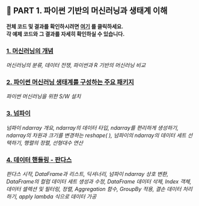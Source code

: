 <h2>📌 PART 1. 파이썬 기반의 머신러닝과 생태계 이해</h2>
<!-- 링크 수정하기 -->

**전체 코드 및 결과를 확인하시려면 [여기](https://github.com/tae2On/Technical_Books_Notes/blob/main/%ED%8C%8C%EC%9D%B4%EC%8D%AC%20%EB%A8%B8%EC%8B%A0%EB%9F%AC%EB%8B%9D%20%ED%8C%90%EB%8B%A4%EC%8A%A4%20%EB%8D%B0%EC%9D%B4%ED%84%B0%20%EB%B6%84%EC%84%9D/02.%20%EB%8D%B0%EC%9D%B4%ED%84%B0%20%EC%9E%85%EC%B6%9C%EB%A0%A5/%EB%8D%B0%EC%9D%B4%ED%84%B0%20%EC%9E%85%EC%B6%9C%EB%A0%A5.ipynb "전체 코드 보기") 를 클릭하세요.<br> 각 예제 코드와 그 결과를 자세히 확인하실 수 있습니다.**

<h3><a href="https://github.com/tae2On/Technical_Books_Notes/blob/main/%ED%8C%8C%EC%9D%B4%EC%8D%AC%20%EB%A8%B8%EC%8B%A0%EB%9F%AC%EB%8B%9D%20%ED%8C%90%EB%8B%A4%EC%8A%A4%20%EB%8D%B0%EC%9D%B4%ED%84%B0%20%EB%B6%84%EC%84%9D/02.%20%EB%8D%B0%EC%9D%B4%ED%84%B0%20%EC%9E%85%EC%B6%9C%EB%A0%A5/1.%20%EC%99%B8%EB%B6%80%20%ED%8C%8C%EC%9D%BC%20%EC%9D%BD%EC%96%B4%EC%98%A4%EA%B8%B0.md">1. 머신러닝의 개념</a></h3>

*머신러닝의 분류, 데이터 전쟁, 파이썬과 R 기반의 머신러닝 비교*

<h3><a href="https://github.com/tae2On/Technical_Books_Notes/blob/main/%ED%8C%8C%EC%9D%B4%EC%8D%AC%20%EB%A8%B8%EC%8B%A0%EB%9F%AC%EB%8B%9D%20%ED%8C%90%EB%8B%A4%EC%8A%A4%20%EB%8D%B0%EC%9D%B4%ED%84%B0%20%EB%B6%84%EC%84%9D/02.%20%EB%8D%B0%EC%9D%B4%ED%84%B0%20%EC%9E%85%EC%B6%9C%EB%A0%A5/2.%20%EC%9B%B9(web)%EC%97%90%EC%84%9C%20%EA%B0%80%EC%A0%B8%EC%98%A4%EA%B8%B0.md">2. 파이썬 머신러닝 생태계를 구성하는 주요 패키지</a></h3>

*파이썬 머신러닝을 위한 S/W 설치*

<h3><a href="https://github.com/tae2On/Technical_Books_Notes/blob/main/%ED%8C%8C%EC%9D%B4%EC%8D%AC%20%EB%A8%B8%EC%8B%A0%EB%9F%AC%EB%8B%9D%20%ED%8C%90%EB%8B%A4%EC%8A%A4%20%EB%8D%B0%EC%9D%B4%ED%84%B0%20%EB%B6%84%EC%84%9D/02.%20%EB%8D%B0%EC%9D%B4%ED%84%B0%20%EC%9E%85%EC%B6%9C%EB%A0%A5/3.%20%EB%8D%B0%EC%9D%B4%ED%84%B0%20%EC%A0%80%EC%9E%A5%ED%95%98%EA%B8%B0.md">3. 넘파이</a></h3>

*넘파이 ndarray 개요, ndarray의 데이터 타입, ndarray를 편리하게 생성하기, ndarray의 차원과 크기를 변경하는 reshape( ), 넘파이의 ndarray의 데이터 세트 선택하기, 행렬의 정렬, 선형대수 연산*

<h3><a href="https://github.com/tae2On/Technical_Books_Notes/blob/main/%ED%8C%8C%EC%9D%B4%EC%8D%AC%20%EB%A8%B8%EC%8B%A0%EB%9F%AC%EB%8B%9D%20%ED%8C%90%EB%8B%A4%EC%8A%A4%20%EB%8D%B0%EC%9D%B4%ED%84%B0%20%EB%B6%84%EC%84%9D/02.%20%EB%8D%B0%EC%9D%B4%ED%84%B0%20%EC%9E%85%EC%B6%9C%EB%A0%A5/3.%20%EB%8D%B0%EC%9D%B4%ED%84%B0%20%EC%A0%80%EC%9E%A5%ED%95%98%EA%B8%B0.md">4. 데이터 핸들링 - 판다스</a></h3>

*판다스 시작, DataFrame과 리스트, 딕셔너리, 넘파이 ndarray 상호 변환, DataFrame의 컬럼 데이터 세트 생성과 수정, DataFrame 데이터 삭제, Index 객체, 데이터 셀렉션 및 필터링, 정렬, Aggregation 함수, GroupBy 적용, 결손 데이터 처리하기, apply lambda 식으로 데이터 가공*
